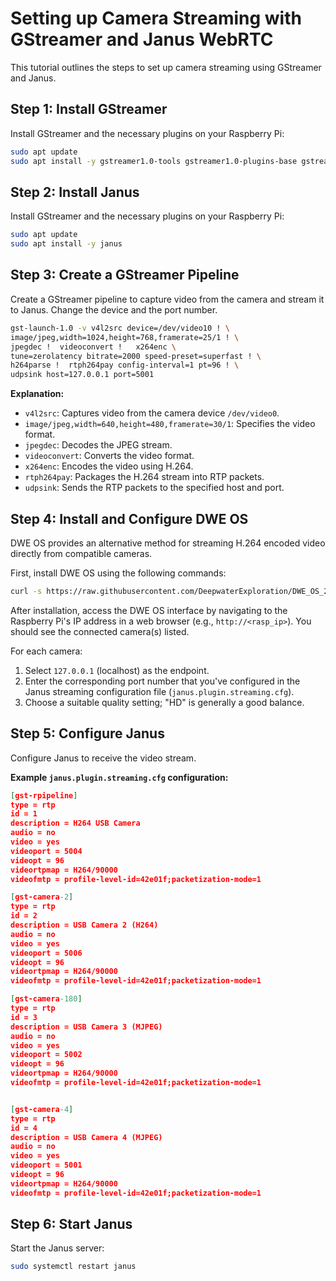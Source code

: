 # Setting up Camera Streaming with GStreamer and Janus WebRTC

This tutorial outlines the steps to set up camera streaming using GStreamer and Janus.

## Step 1: Install GStreamer

Install GStreamer and the necessary plugins on your Raspberry Pi:

```bash
sudo apt update
sudo apt install -y gstreamer1.0-tools gstreamer1.0-plugins-base gstreamer1.0-plugins-good gstreamer1.0-plugins-bad gstreamer1.0-plugins-ugly
```

## Step 2: Install Janus

Install GStreamer and the necessary plugins on your Raspberry Pi:

```bash
sudo apt update
sudo apt install -y janus
```

## Step 3: Create a GStreamer Pipeline

Create a GStreamer pipeline to capture video from the camera and stream it to Janus. Change the device and the port number.

```bash
gst-launch-1.0 -v v4l2src device=/dev/video10 ! \
image/jpeg,width=1024,height=768,framerate=25/1 ! \
jpegdec !  videoconvert !   x264enc \
tune=zerolatency bitrate=2000 speed-preset=superfast ! \
h264parse !  rtph264pay config-interval=1 pt=96 ! \
udpsink host=127.0.0.1 port=5001
```

**Explanation:**

*   `v4l2src`: Captures video from the camera device `/dev/video0`.
*   `image/jpeg,width=640,height=480,framerate=30/1`: Specifies the video format.
*   `jpegdec`: Decodes the JPEG stream.
*   `videoconvert`: Converts the video format.
*   `x264enc`: Encodes the video using H.264.
*   `rtph264pay`: Packages the H.264 stream into RTP packets.
*   `udpsink`: Sends the RTP packets to the specified host and port.

## Step 4: Install and Configure DWE OS

DWE OS provides an alternative method for streaming H.264 encoded video directly from compatible cameras.

First, install DWE OS using the following commands:

```bash
curl -s https://raw.githubusercontent.com/DeepwaterExploration/DWE_OS_2/main/install.sh | sudo bash -s
```

After installation, access the DWE OS interface by navigating to the Raspberry Pi's IP address in a web browser (e.g., `http://<rasp_ip>`). You should see the connected camera(s) listed.

For each camera:

1.  Select `127.0.0.1` (localhost) as the endpoint.
2.  Enter the corresponding port number that you've configured in the Janus streaming configuration file (`janus.plugin.streaming.cfg`).
3.  Choose a suitable quality setting; "HD" is generally a good balance.

## Step 5: Configure Janus

Configure Janus to receive the video stream.

**Example `janus.plugin.streaming.cfg` configuration:**

```json
[gst-rpipeline]
type = rtp
id = 1
description = H264 USB Camera
audio = no
video = yes
videoport = 5004
videopt = 96
videortpmap = H264/90000
videofmtp = profile-level-id=42e01f;packetization-mode=1

[gst-camera-2]
type = rtp
id = 2
description = USB Camera 2 (H264)
audio = no
video = yes
videoport = 5006
videopt = 96
videortpmap = H264/90000
videofmtp = profile-level-id=42e01f;packetization-mode=1

[gst-camera-180]
type = rtp
id = 3
description = USB Camera 3 (MJPEG)
audio = no
video = yes
videoport = 5002
videopt = 96
videortpmap = H264/90000
videofmtp = profile-level-id=42e01f;packetization-mode=1


[gst-camera-4]
type = rtp
id = 4
description = USB Camera 4 (MJPEG)
audio = no
video = yes
videoport = 5001
videopt = 96
videortpmap = H264/90000
videofmtp = profile-level-id=42e01f;packetization-mode=1
```

## Step 6: Start Janus

Start the Janus server:

```bash
sudo systemctl restart janus
```